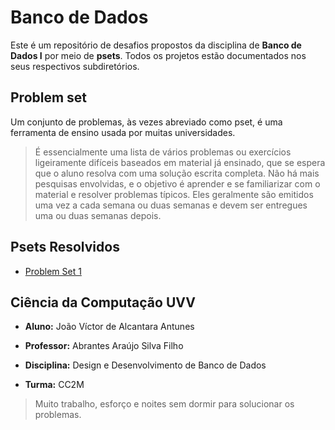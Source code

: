 # Banco de Dados
Este é um repositório de desafios propostos da disciplina de **Banco de Dados I** por meio de **psets**. Todos os projetos estão documentados nos seus respectivos subdiretórios.

Problem set
-----------

Um conjunto de problemas, às vezes abreviado como pset, é uma ferramenta de ensino usada por muitas universidades. 

> É essencialmente uma lista de vários problemas ou exercícios ligeiramente difíceis baseados em material já ensinado, que se espera que o aluno resolva com uma solução escrita completa. Não há mais pesquisas envolvidas, e o objetivo é aprender e se familiarizar com o material e resolver problemas típicos. 
Eles geralmente são emitidos uma vez a cada semana ou duas semanas e devem ser entregues uma ou duas semanas depois.

Psets Resolvidos
------------

- [Problem Set 1](/pset1)

## Ciência da Computação UVV
- **Aluno:** João Víctor de Alcantara Antunes

- **Professor:** Abrantes Araújo Silva Filho

- **Disciplina:** Design e Desenvolvimento de Banco de Dados

- **Turma:** CC2M

> Muito trabalho, esforço e noites sem dormir para solucionar os problemas.
